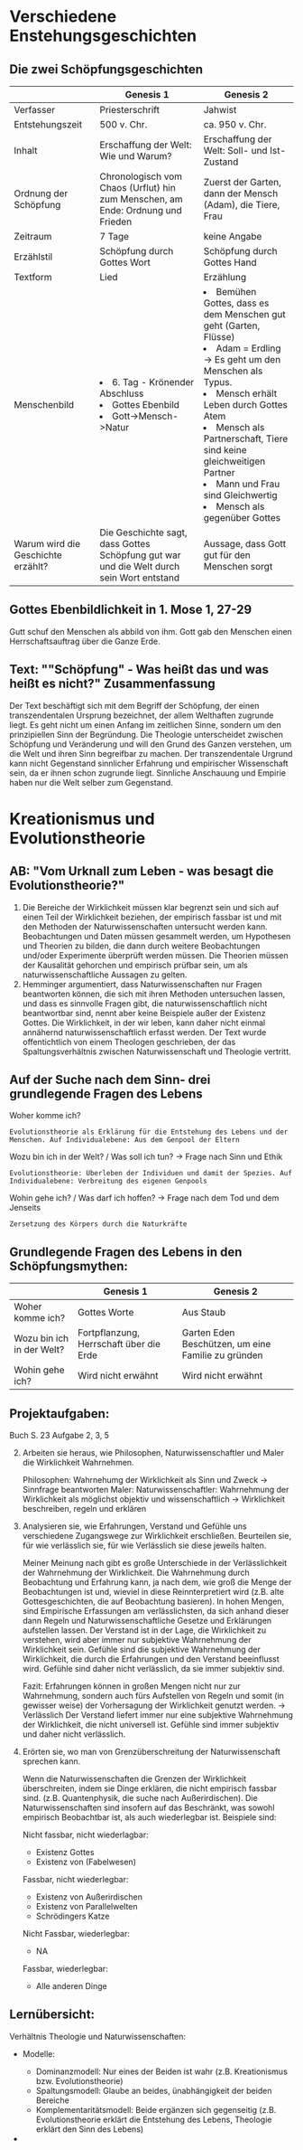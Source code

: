 # Verschiedene Enstehungsgeschichten

## Die zwei Schöpfungsgeschichten

| | Genesis 1 | Genesis 2 |
| --- | --- | --- |
|Verfasser|Priesterschrift|Jahwist|
|Entstehungszeit|500 v. Chr.|ca. 950 v. Chr.|
|Inhalt|Erschaffung der Welt: Wie und Warum?|Erschaffung der Welt: Soll- und Ist-Zustand|
|Ordnung der Schöpfung| Chronologisch vom Chaos (Urflut) hin zum Menschen, am Ende: Ordnung und Frieden|Zuerst der Garten, dann der Mensch (Adam), die Tiere, Frau|
|Zeitraum|7 Tage|keine Angabe|
|Erzählstil|Schöpfung durch Gottes Wort|Schöpfung durch Gottes Hand|
|Textform|Lied|Erzählung|
|Menschenbild| <li>6. Tag - Krönender Abschluss</li><li>Gottes Ebenbild</li><li>Gott->Mensch->Natur</li>|<li>Bemühen Gottes, dass es dem Menschen gut geht (Garten, Flüsse)</li><li>Adam = Erdling -> Es geht um den Menschen als Typus.</li><li>Mensch erhält Leben durch Gottes Atem</li><li>Mensch als Partnerschaft, Tiere sind keine gleichweitigen Partner</li><li>Mann und Frau sind Gleichwertig</li><li>Mensch als gegenüber Gottes</li>|
|Warum wird die Geschichte erzählt?| Die Geschichte sagt, dass Gottes Schöpfung gut war und die Welt durch sein Wort entstand|Aussage, dass Gott gut für den Menschen sorgt|


## Gottes Ebenbildlichkeit in 1. Mose 1, 27-29

Gutt schuf den Menschen als abbild von ihm. Gott gab den Menschen einen Herrschaftsauftrag über die Ganze Erde. 


## Text: ""Schöpfung" - Was heißt das und was heißt es nicht?" Zusammenfassung

Der Text beschäftigt sich mit dem Begriff der Schöpfung, der einen transzendentalen Ursprung bezeichnet, der allem Welthaften zugrunde liegt. Es geht nicht um einen Anfang im zeitlichen Sinne, sondern um den prinzipiellen Sinn der Begründung. Die Theologie unterscheidet zwischen Schöpfung und Veränderung und will den Grund des Ganzen verstehen, um die Welt und ihren Sinn begreifbar zu machen. Der transzendentale Urgrund kann nicht Gegenstand sinnlicher Erfahrung und empirischer Wissenschaft sein, da er ihnen schon zugrunde liegt. Sinnliche Anschauung und Empirie haben nur die Welt selber zum Gegenstand.



# Kreationismus und Evolutionstheorie

## AB: "Vom Urknall zum Leben - was besagt die Evolutionstheorie?"

1. Die Bereiche der Wirklichkeit müssen klar begrenzt sein und sich auf einen Teil der Wirklichkeit beziehen, der empirisch fassbar ist und mit den Methoden der Naturwissenschaften untersucht werden kann. Beobachtungen und Daten müssen gesammelt werden, um Hypothesen und Theorien zu bilden, die dann durch weitere Beobachtungen und/oder Experimente überprüft werden müssen. Die Theorien müssen der Kausalität gehorchen und empirisch prüfbar sein, um als naturwissenschaftliche Aussagen zu gelten.
2. Hemminger argumentiert, dass Naturwissenschaften nur Fragen beantworten können, die sich mit ihren Methoden untersuchen lassen, und dass es sinnvolle Fragen gibt, die naturwissenschaftlich nicht beantwortbar sind, nennt aber keine Beispiele außer der Existenz Gottes. Die Wirklichkeit, in der wir leben, kann daher nicht einmal annähernd naturwissenschaftlich erfasst werden. Der Text wurde offentichtlich von einem Theologen geschrieben, der das Spaltungsverhältnis zwischen Naturwissenschaft und Theologie vertritt.

## Auf der Suche nach dem Sinn- drei grundlegende Fragen des Lebens

Woher komme ich?

    Evolutionstheorie als Erklärung für die Entstehung des Lebens und der Menschen. Auf Individualebene: Aus dem Genpool der Eltern

Wozu bin ich in der Welt? / Was soll ich tun? -> Frage nach Sinn und Ethik

    Evolutionstheorie: Überleben der Individuen und damit der Spezies. Auf Individualebene: Verbreitung des eigenen Genpools

Wohin gehe ich? / Was darf ich hoffen? -> Frage nach dem Tod und dem Jenseits

    Zersetzung des Körpers durch die Naturkräfte


## Grundlegende Fragen des Lebens in den Schöpfungsmythen:

| | Genesis 1 | Genesis 2 |
| --- | --- | --- |
|Woher komme ich?| Gottes Worte | Aus Staub |
|Wozu bin ich in der Welt? | Fortpflanzung, Herrschaft über die Erde | Garten Eden Beschützen, um eine Familie zu gründen |
|Wohin gehe ich?| Wird nicht erwähnt | Wird nicht erwähnt |


## Projektaufgaben:

Buch S. 23 Aufgabe 2, 3, 5

2. Arbeiten sie heraus, wie Philosophen, Naturwissenschaftler und Maler die Wirklichkeit Wahrnehmen.

    Philosophen: Wahrnehumg der Wirklichkeit als Sinn und Zweck -> Sinnfrage beantworten
    Maler: 
    Naturwissenschaftler: Wahrnehmung der Wirklichkeit als möglichst objektiv und wissenschaftlich -> Wirklichkeit beschreiben, regeln und erklären

3. Analysieren sie, wie Erfahrungen, Verstand und Gefühle uns verschiedene Zugangswege zur Wirklichkeit erschließen. Beurteilen sie, für wie verlässlich  sie, für wie Verlässlich sie diese jeweils halten.

    Meiner Meinung nach gibt es große Unterschiede in der Verlässlichkeit der Wahrnehmung der Wirklichkeit. Die Wahrnehmung durch Beobachtung und Erfahrung kann, ja nach dem, wie groß die Menge der Beobachtungen ist und, wieviel in diese Reinnterpretiert wird (z.B. alte Gottesgeschichten, die auf Beobachtung basieren). In hohen Mengen, sind Empirische Erfassungen am verlässlichsten, da sich anhand dieser dann Regeln und Naturwissenschaftliche Gesetze und Erklärungen aufstellen lassen. Der Verstand ist in der Lage, die Wirklichkeit zu verstehen, wird aber immer nur subjektive Wahrnehmung der Wirklichkeit sein. Gefühle sind die subjektive Wahrnehmung der Wirklichkeit, die durch die Erfahrungen und den Verstand beeinflusst wird. Gefühle sind daher nicht verlässlich, da sie immer subjektiv sind.

    Fazit:
    Erfahrungen können in großen Mengen nicht nur zur Wahrnehmung, sondern auch fürs Aufstellen von Regeln und somit (in gewisser weise) der Vorhersagung der Wirklichkeit genutzt werden. -> Verlässlich
    Der Verstand liefert immer nur eine subjektive Wahrnehmung der Wirklichkeit, die nicht universell ist.
    Gefühle sind immer subjektiv und daher nicht verlässlich.

5. Erörten sie, wo man von Grenzüberschreitung der Naturwissenschaft sprechen kann.

    Wenn die Naturwissenschaften die Grenzen der Wirklichkeit überschreiten, indem sie Dinge erklären, die nicht empirisch fassbar sind. (z.B. Quantenphysik, die suche nach Außerirdischen). Die Naturwissenschaften sind insofern auf das Beschränkt, was sowohl empirisch Beobachtbar ist, als auch wiederlegbar ist. Beispiele sind:

    Nicht fassbar, nicht wiederlagbar:

    - Existenz Gottes
    - Existenz von (Fabelwesen)

    Fassbar, nicht wiederlegbar:

    - Existenz von Außerirdischen
    - Existenz von Parallelwelten
    - Schrödingers Katze

    Nicht Fassbar, wiederlegbar:

    - NA

    Fassbar, wiederlegbar:

    - Alle anderen Dinge


## Lernübersicht:

Verhältnis Theologie und Naturwissenschaften:

- Modelle:
    - Dominanzmodell: Nur eines der Beiden ist wahr (z.B. Kreationismus bzw. Evolutionstheorie)
    - Spaltungsmodell: Glaube an beides, ünabhängigkeit der beiden Bereiche
    - Komplementaritätsmodell: Beide ergänzen sich gegenseitig (z.B. Evolutionstheorie erklärt die Entstehung des Lebens, Theologie erklärt den Sinn des Lebens)

- 

